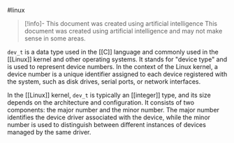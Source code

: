 #linux 
> [!info]- This document was created using artificial intelligence
> This document was created using artificial intelligence and may not make sense in some areas.

`dev_t` is a data type used in the [[C]] language and commonly used in the [[Linux]] kernel and other operating systems. It stands for "device type" and is used to represent device numbers. In the context of the Linux kernel, a device number is a unique identifier assigned to each device registered with the system, such as disk drives, serial ports, or network interfaces.

In the [[Linux]] kernel, `dev_t` is typically an [[integer]] type, and its size depends on the architecture and configuration. It consists of two components: the major number and the minor number. The major number identifies the device driver associated with the device, while the minor number is used to distinguish between different instances of devices managed by the same driver.